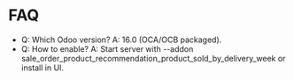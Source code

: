 # FAQ

- Q: Which Odoo version? A: 16.0 (OCA/OCB packaged).
- Q: How to enable? A: Start server with --addon sale_order_product_recommendation_product_sold_by_delivery_week or install in UI.
